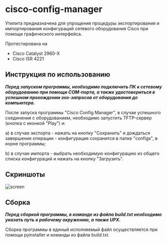 # cisco-config-manager
Утилита предназначена для упрощения процедуры экспортирования и импортирования конфигураций сетевого оборудования Cisco при помощи графического интерфейса.

Протестирована на
- Cisco Catalyst 2960-X
- Cisco ISR 4221

## Инструкция по использованию
***Перед запуском программы, необходимо подключить ПК к сетевому оборудованию при помощи COM-порта, а также удостовериться в успешном прохождении эхо-запросов от оборудования до компьютера.***

После запуска программы "Cisco Config Manager", в случае успешного соединения с оборудованием, необходимо запустить TFTP-сервер (кнопка с иконкой "Play") и:

a) в случае экспорта - нажать на кнопку "Сохранить" и дождаться завершения операции - конфигурация сохранится в папке "configs", в корне программы;

b) в случае импорта - выбрать необходимую конфигурацию из общего списка конфигураций и нажать на кнопку "Загрузить".

## Скриншоты
![screen](https://user-images.githubusercontent.com/67737797/125060854-f69c6580-e0d6-11eb-93fc-b1281315d4f2.png)

## Сборка
***Перед сборкой программы, в команде из файла build.txt необходимо указать путь к рабочему окружению, а также UPX.***

Сборка программы в единый исполняемый файл осуществляется при помощи pyinstaller и команды из файла build.txt.
